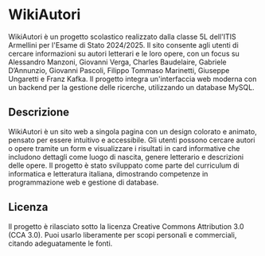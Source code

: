 # WikiAutori

WikiAutori è un progetto scolastico realizzato dalla classe 5L dell'ITIS Armellini per l'Esame di Stato 2024/2025. Il sito consente agli utenti di cercare informazioni su autori letterari e le loro opere, con un focus su Alessandro Manzoni, Giovanni Verga, Charles Baudelaire, Gabriele D’Annunzio, Giovanni Pascoli, Filippo Tommaso Marinetti, Giuseppe Ungaretti e Franz Kafka. Il progetto integra un'interfaccia web moderna con un backend per la gestione delle ricerche, utilizzando un database MySQL.

## Descrizione
WikiAutori è un sito web a singola pagina con un design colorato e animato, pensato per essere intuitivo e accessibile. Gli utenti possono cercare autori o opere tramite un form e visualizzare i risultati in card informative che includono dettagli come luogo di nascita, genere letterario e descrizioni delle opere. Il progetto è stato sviluppato come parte del curriculum di informatica e letteratura italiana, dimostrando competenze in programmazione web e gestione di database.

## Licenza
Il progetto è rilasciato sotto la licenza Creative Commons Attribution 3.0 (CCA 3.0). Puoi usarlo liberamente per scopi personali e commerciali, citando adeguatamente le fonti.

